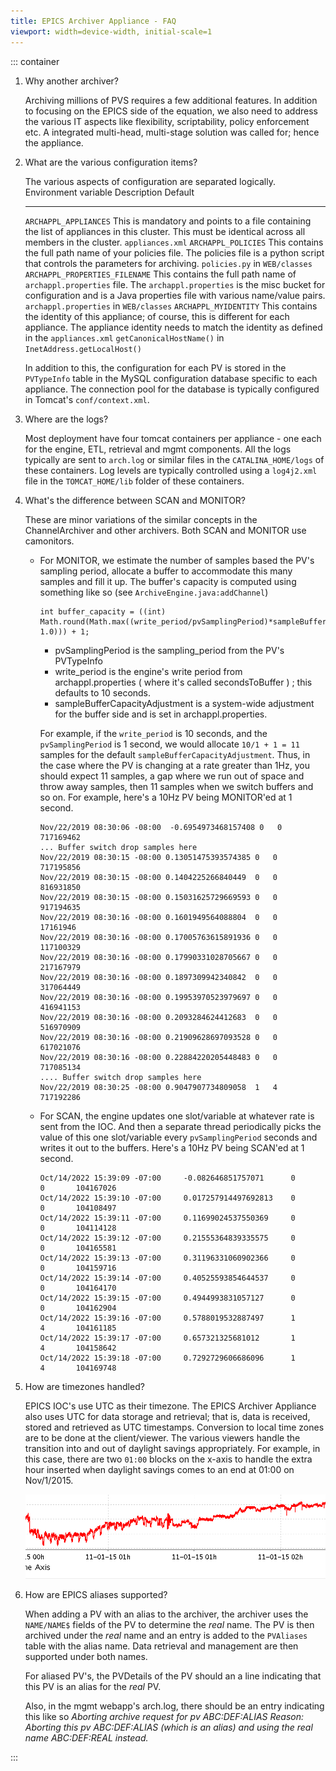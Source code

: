 ```yaml
---
title: EPICS Archiver Appliance - FAQ
viewport: width=device-width, initial-scale=1
---
```



::: container
1.  <div>

    Why another archiver?

    </div>

    <div>

    Archiving millions of PVS requires a few additional features. In
    addition to focusing on the EPICS side of the equation, we also need
    to address the various IT aspects like flexibility, scriptability,
    policy enforcement etc. A integrated multi-head, multi-stage
    solution was called for; hence the appliance.

    </div>

2.  <div>

    What are the various configuration items?

    </div>

    <div>

    The various aspects of configuration are separated logically.
      Environment variable             Description                                                                                                                                                                                   Default
      -------------------------------- --------------------------------------------------------------------------------------------------------------------------------------------------------------------------------------------- ----------------------------------------------------------
      `ARCHAPPL_APPLIANCES`            This is mandatory and points to a file containing the list of appliances in this cluster. This must be identical across all members in the cluster.                                           `appliances.xml`
      `ARCHAPPL_POLICIES`              This contains the full path name of your policies file. The policies file is a python script that controls the parameters for archiving.                                                      `policies.py` in `WEB/classes`
      `ARCHAPPL_PROPERTIES_FILENAME`   This contains the full path name of `archappl.properties` file. The `archappl.properties` is the misc bucket for configuration and is a Java properties file with various name/value pairs.   `archappl.properties` in `WEB/classes`
      `ARCHAPPL_MYIDENTITY`            This contains the identity of this appliance; of course, this is different for each appliance. The appliance identity needs to match the identity as defined in the `appliances.xml`          `getCanonicalHostName()` in `InetAddress.getLocalHost()`

    In addition to this, the configuration for each PV is stored in the
    `PVTypeInfo` table in the MySQL configuration database specific to
    each appliance. The connection pool for the database is typically
    configured in Tomcat\'s `conf/context.xml`.

    </div>

3.  <div>

    Where are the logs?

    </div>

    <div>

    Most deployment have four tomcat containers per appliance - one each
    for the engine, ETL, retrieval and mgmt components. All the logs
    typically are sent to `arch.log` or similar files in the
    `CATALINA_HOME/logs` of these containers. Log levels are typically
    controlled using a `log4j2.xml` file in the `TOMCAT_HOME/lib` folder
    of these containers.

    </div>

4.  <div>

    What\'s the difference between SCAN and MONITOR?

    </div>

    <div>

    These are minor variations of the similar concepts in the
    ChannelArchiver and other archivers. Both SCAN and MONITOR use
    camonitors.
    -   For MONITOR, we estimate the number of samples based the PV\'s
        sampling period, allocate a buffer to accommodate this many
        samples and fill it up. The buffer\'s capacity is computed using
        something like so (see `ArchiveEngine.java:addChannel`)

            int buffer_capacity = ((int) Math.round(Math.max((write_period/pvSamplingPeriod)*sampleBufferCapacityAdjustment, 1.0))) + 1;

        -   pvSamplingPeriod is the sampling_period from the PV\'s
            PVTypeInfo
        -   write_period is the engine\'s write period from
            archappl.properties ( where it\'s called secondsToBuffer ) ;
            this defaults to 10 seconds.
        -   sampleBufferCapacityAdjustment is a system-wide adjustment
            for the buffer side and is set in archappl.properties.

        For example, if the `write_period` is 10 seconds, and the
        `pvSamplingPeriod` is 1 second, we would allocate
        `10/1 + 1 = 11` samples for the default
        `sampleBufferCapacityAdjustment`. Thus, in the case where the PV
        is changing at a rate greater than 1Hz, you should expect 11
        samples, a gap where we run out of space and throw away samples,
        then 11 samples when we switch buffers and so on. For example,
        here\'s a 10Hz PV being MONITOR\'ed at 1 second.

            Nov/22/2019 08:30:06 -08:00  -0.6954973468157408 0   0   717169462
            ... Buffer switch drop samples here
            Nov/22/2019 08:30:15 -08:00 0.13051475393574385 0   0   717195856
            Nov/22/2019 08:30:15 -08:00 0.1404225266840449  0   0   816931850
            Nov/22/2019 08:30:15 -08:00 0.15031625729669593 0   0   917194635
            Nov/22/2019 08:30:16 -08:00 0.1601949564088804  0   0   17161946
            Nov/22/2019 08:30:16 -08:00 0.17005763615891936 0   0   117100329
            Nov/22/2019 08:30:16 -08:00 0.17990331028705667 0   0   217167979
            Nov/22/2019 08:30:16 -08:00 0.1897309942340842  0   0   317064449
            Nov/22/2019 08:30:16 -08:00 0.19953970523979697 0   0   416941153
            Nov/22/2019 08:30:16 -08:00 0.2093284624412683  0   0   516970909
            Nov/22/2019 08:30:16 -08:00 0.21909628697093528 0   0   617021076
            Nov/22/2019 08:30:16 -08:00 0.22884220205448483 0   0   717085134
            .... Buffer switch drop samples here
            Nov/22/2019 08:30:25 -08:00 0.9047907734809058  1   4   717192286

    -   For SCAN, the engine updates one slot/variable at whatever rate
        is sent from the IOC. And then a separate thread periodically
        picks the value of this one slot/variable every
        `pvSamplingPeriod` seconds and writes it out to the buffers.
        Here\'s a 10Hz PV being SCAN\'ed at 1 second.

            Oct/14/2022 15:39:09 -07:00     -0.082646851757071      0       0       104167026
            Oct/14/2022 15:39:10 -07:00     0.017257914497692813    0       0       104108497
            Oct/14/2022 15:39:11 -07:00     0.11699024537550369     0       0       104114128
            Oct/14/2022 15:39:12 -07:00     0.21555364839335575     0       0       104165581
            Oct/14/2022 15:39:13 -07:00     0.31196331060902366     0       0       104159716
            Oct/14/2022 15:39:14 -07:00     0.40525593854644537     0       0       104164170
            Oct/14/2022 15:39:15 -07:00     0.4944993831057127      0       0       104162904
            Oct/14/2022 15:39:16 -07:00     0.5788019532887497      1       4       104161185
            Oct/14/2022 15:39:17 -07:00     0.657321325681012       1       4       104158642
            Oct/14/2022 15:39:18 -07:00     0.7292729606686096      1       4       104169748

    </div>

5.  <div>

    How are timezones handled?

    </div>

    <div>

    EPICS IOC\'s use UTC as their timezone. The EPICS Archiver Appliance
    also uses UTC for data storage and retrieval; that is, data is
    received, stored and retrieved as UTC timestamps. Conversion to
    local time zones are to be done at the client/viewer. The various
    viewers handle the transition into and out of daylight savings
    appropriately. For example, in this case, there are two `01:00`
    blocks on the x-axis to handle the extra hour inserted when daylight
    savings comes to an end at 01:00 on Nov/1/2015.

    </div>

    ![](images/ArchiveViewer_daylight_fall.png)

6.  <div>

    How are EPICS aliases supported?

    </div>

    <div>

    When adding a PV with an alias to the archiver, the archiver uses
    the `NAME/NAME$` fields of the PV to determine the *real* name. The
    PV is then archived under the *real* name and an entry is added to
    the `PVAliases` table with the alias name. Data retrieval and
    management are then supported under both names.

    For aliased PV\'s, the PVDetails of the PV should an a line
    indicating that this PV is an alias for the *real* PV.

    Also, in the mgmt webapp\'s arch.log, there should be an entry
    indicating this like so *Aborting archive request for pv
    ABC:DEF:ALIAS Reason: Aborting this pv ABC:DEF:ALIAS (which is an
    alias) and using the real name ABC:DEF:REAL instead.*

    </div>
:::
